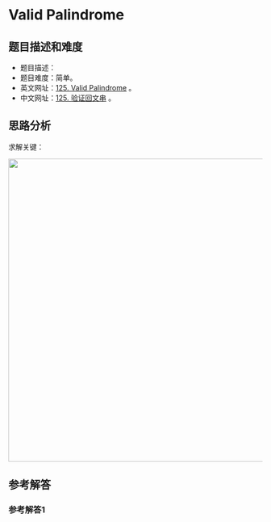 # Valid Palindrome

## 题目描述和难度
+ 题目描述：
+ 题目难度：简单。
+ 英文网址：[125. Valid Palindrome](https://leetcode.com/problems/valid-palindrome/description/)  。
+ 中文网址：[125. 验证回文串](https://leetcode-cn.com/problems/valid-palindrome/description/)  。
## 思路分析
求解关键：

<img src="https://liweiwei1419.github.io/images/leetcode-solution/" width="600">

## 参考解答
### 参考解答1

```java

```
